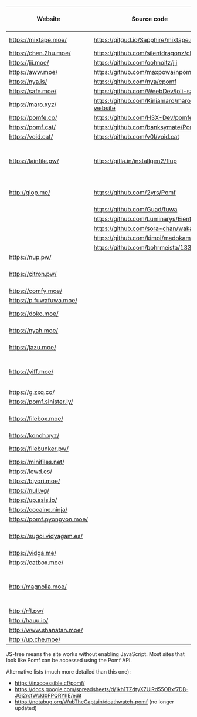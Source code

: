  Website                | Source code                             | Size limit (MiB) | Notes
------------------------|-----------------------------------------|------------------|-------
<https://mixtape.moe/>  | <https://gitgud.io/Sapphire/mixtape.moe> | 100             | Paste, voice
<https://chen.2hu.moe/> | <https://github.com/silentdragonz/chen> | 50               |
<https://jii.moe/>      | <https://github.com/oohnoitz/jii>       | 150              | JS-free
<https://aww.moe/>      | <https://github.com/maxpowa/npomf>      | 256              | Paste
<https://nya.is/>       | <https://github.com/nya/cpomf>          | 100              |
<https://safe.moe/>     | <https://github.com/WeebDev/loli-safe>  | 200              | Paste
<https://maro.xyz/>     | <https://github.com/Kiniamaro/maro.xyz-website> | 50       |
<https://pomfe.co/>     | <https://github.com/H3X-Dev/pomfe.co>   | 100              |
<https://pomf.cat/>     | <https://github.com/banksymate/Pomf>    | 75               |
<https://void.cat/>     | <https://github.com/v0l/void.cat>       | 2048             | Paste
<https://lainfile.pw/>  | <https://gitla.in/installgen2/flup>     | 8                | Public uploads, JS-free, original filenames
<http://glop.me/>       | <https://github.com/2yrs/Pomf>          | 10               | Uses [IPFS][0], paste
                        | <https://github.com/Guad/fuwa>          |                  | JS-free
                        | <https://github.com/Luminarys/Eientei>  |                  |
                        | <https://github.com/sora-chan/wakaba>   |                  | JS-free
                        | <https://github.com/kimoi/madokami.com> |                  |
                        | <https://github.com/bohrmeista/1338>    |                  |
<https://nup.pw/>       |                                         | 50               | JS-free
<https://citron.pw/>    |                                         | 128              | Currently down, JS-free
<https://comfy.moe/>    |                                         | 512              |
<https://p.fuwafuwa.moe/> |                                       | 50               | JS-free
<https://doko.moe/>     |                                         | 2048             | Rude, JS-free
<https://nyah.moe/>     |                                         | 10               | Currently down
<https://jazu.moe/>     |                                         | 99               | Currently down
<https://yiff.moe/>     |                                         | 512              | Nice colors, metadata stripping
<https://g.zxq.co/>     |                                         | 80               |
<https://pomf.sinister.ly/> |                                     | 100              |
<https://filebox.moe/>  |                                         | 1000             | Nice colors, JS-free
<https://konch.xyz/>    |                                         | 5120             |
<https://filebunker.pw/> |                                        | 100              | Currently down
<https://minifiles.net/> |                                        | 100              |
<https://lewd.es/>      |                                         | 500              | JS-free
<https://biyori.moe/>   |                                         | 100              |
<https://null.vg/>      |                                         | 128              |
<https://up.asis.io/>   |                                         | 100              |
<https://cocaine.ninja/> |                                        | 32               | JS-free
<https://pomf.pyonpyon.moe/> |                                    | 50               |
<https://sugoi.vidyagam.es/> |                                    | 100              | Nice colors, paste
<https://vidga.me/>     |                                         | 100              | JS-free
<https://catbox.moe/>   |                                         | 200              | JS-free
<http://magnolia.moe/>  |                                         | 100              | Currently down, JS-free, deletion links
<http://rfl.pw/>        |                                         | 250              |
<http://hauu.io/>       |                                         | 128              | JS-free
<http://www.shanatan.moe/> |                                      | 50               |
<http://up.che.moe/>    |                                         | 50               |


JS-free means the site works without enabling JavaScript. Most sites that look like Pomf can be accessed
using the Pomf API.

Alternative lists (much more detailed than this one):
 - <https://inaccessible.cf/pomf/>
 - <https://docs.google.com/spreadsheets/d/1kh1TZdtyX7UlRd55OBxf7DB-JGj2rsfWckI0FPQRYhE/edit>
 - <https://notabug.org/WubTheCaptain/deathwatch-pomf> (no longer updated)

[0]: http://ipfs.io/
